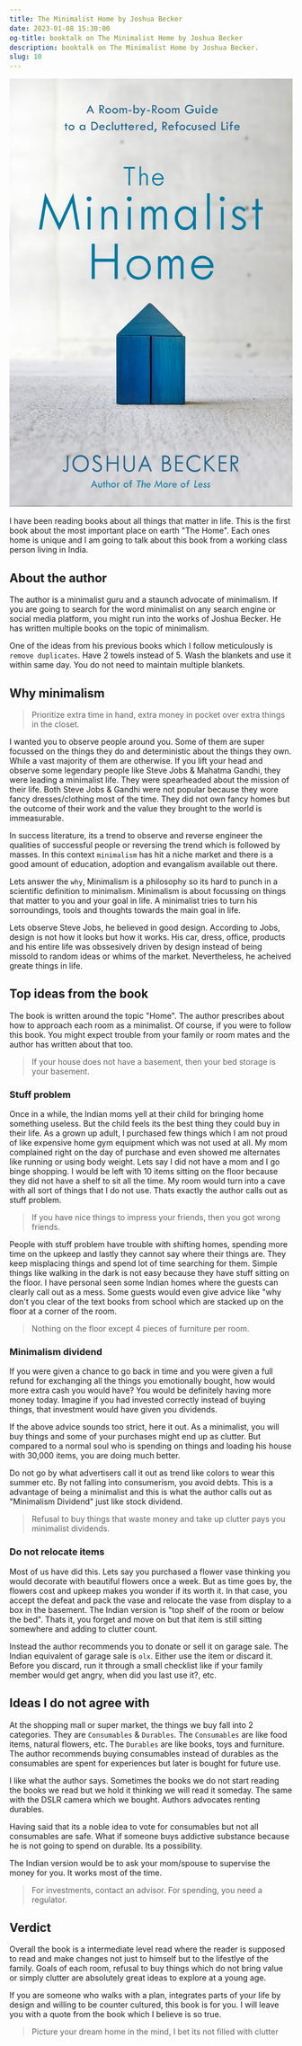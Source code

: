 ```yaml
---
title: The Minimalist Home by Joshua Becker
date: 2023-01-08 15:30:00
og-title: booktalk on The Minimalist Home by Joshua Becker
description: booktalk on The Minimalist Home by Joshua Becker.
slug: 10
---
```


![](./assets/the-minimalist-home.jpg)

I have been reading books about all things that matter in life. This is the first book about the most important place on earth "The Home". Each ones home is unique and I am going to talk about this book from a working class person living in India.

## About the author

The author is a minimalist guru and a staunch advocate of minimalism. If you are going to search for the word minimalist on any search engine or social media platform, you might run into the works of Joshua Becker. He has written multiple books on the topic of minimalism.

One of the ideas from his previous books which I follow meticulously is `remove duplicates`. Have 2 towels instead of 5. Wash the blankets and use it within same day. You do not need to maintain multiple blankets.

## Why minimalism

> Prioritize extra time in hand, extra money in pocket over extra things in the closet.

I wanted you to observe people around you. Some of them are super focussed on the things they do and deterministic about the things they own. While a vast majority of them are otherwise. If you lift your head and observe some legendary people like Steve Jobs & Mahatma Gandhi, they were leading a minimalist life. They were spearheaded about the mission of their life. Both Steve Jobs & Gandhi were not popular because they wore fancy dresses/clothing most of the time. They did not own fancy homes but the outcome of their work and the value they brought to the world is immeasurable. 

In success literature, its a trend to observe and reverse engineer the qualities of successful people or reversing the trend which is followed by masses. In this context `minimalism` has hit a niche market and there is a good amount of education, adoption and evangalism available out there.

Lets answer the `why`, Minimalism is a philosophy so its hard to punch in a scientific definition to minimalism. Minimalism is about focussing on things that matter to you and your goal in life. A minimalist tries to turn his sorroundings, tools and thoughts towards the main goal in life.

Lets observe Steve Jobs, he believed in good design. According to Jobs, design is not how it looks but how it works. His car, dress, office, products and his entire life was obssesively driven by design instead of being missold to random ideas or whims of the market. Nevertheless, he acheived greate things in life.

## Top ideas from the book

The book is written around the topic "Home". The author prescribes about how to approach each room as a minimalist. Of course, if you were to follow this book. You might expect trouble from your family or room mates and the author has written about that too.

> If your house does not have a basement, then your bed storage is your basement.

### Stuff problem

Once in a while, the Indian moms yell at their child for bringing home something useless. But the child feels its the best thing they could buy in their life. As a grown up adult, I purchased few things which I am not proud of like expensive home gym equipment which was not used at all. My mom complained right on the day of purchase and even showed me alternates like running or using body weight. Lets say I did not have a mom and I go binge shopping. I would be left with 10 items sitting on the floor because they did not have a shelf to sit all the time. My room would turn into a cave with all sort of things that I do not use. Thats exactly the author calls out as stuff problem. 

> If you have nice things to impress your friends, then you got wrong friends.

People with stuff problem have trouble with shifting homes, spending more time on the upkeep and lastly they cannot say where their things are. They keep misplacing things and spend lot of time searching for them. Simple things like walking in the dark is not easy because they have stuff sitting on the floor. I have personal seen some Indian homes where the guests can clearly call out as a mess. Some guests would even give advice like "why don't you clear of the text books from school which are stacked up on the floor at a corner of the room.

> Nothing on the floor except 4 pieces of furniture per room.

### Minimalism dividend

If you were given a chance to go back in time and you were given a full refund for exchanging all the things you emotionally bought, how would more extra cash you would have? You would be definitely having more money today. Imagine if you had invested correctly instead of buying things, that investment would have given you dividends.

If the above advice sounds too strict, here it out. As a minimalist, you will buy things and some of your purchases might end up as clutter. But compared to a normal soul who is spending on things and loading his house with 30,000 items, you are doing much better.

Do not go by what advertisers call it out as trend like colors to wear this summer etc. By not falling into consumerism, you avoid debts. This is a advantage of being a minimalist and this is what the author calls out as "Minimalism Dividend" just like stock dividend.

> Refusal to buy things that waste money and take up clutter pays you minimalist dividends.

### Do not relocate items

Most of us have did this. Lets say you purchased a flower vase thinking you would decorate with beautiful flowers once a week. But as time goes by, the flowers cost and upkeep makes you wonder if its worth it. In that case, you accept the defeat and pack the vase and relocate the vase from display to a box in the basement. The Indian version is "top shelf of the room or below the bed". Thats it, you forget and move on but that item is still sitting somewhere and adding to clutter count.

Instead the author recommends you to donate or sell it on garage sale. The Indian equivalent of garage sale is `olx`. Either use the item or discard it. Before you discard, run it through a small checklist like if your family member would get angry, when did you last use it?, etc.


## Ideas I do not agree with

At the shopping mall or super market, the things we buy fall into 2 categories. They are `Consumables` & `Durables`. The `Consumables` are like food items, natural flowers, etc. The `Durables` are like books, toys and furniture. The author recommends buying consumables instead of durables as the consumables are spent for experiences but later is bought for future use.

I like what the author says. Sometimes the books we do not start reading the books we read but we hold it thinking we will read it someday. The same with the DSLR camera which we bought. Authors advocates renting durables.

Having said that its a noble idea to vote for consumables but not all consumables are safe. What if someone buys addictive substance because he is not going to spend on durable. Its a possibility. 

The Indian version would be to ask your mom/spouse to supervise the money for you. It works most of the time. 

> For investments, contact an advisor. For spending, you need a regulator.

## Verdict

Overall the book is a intermediate level read where the reader is supposed to read and make changes not just to himself but to the lifestlye of the family. Goals of each room, refusal to buy things which do not bring value or simply clutter are absolutely great ideas to explore at a young age. 

If you are someone who walks with a plan, integrates parts of your life by design and willing to be counter cultured, this book is for you. I will leave you with a quote from the book which I believe is so true.

> Picture your dream home in the mind, I bet its not filled with clutter